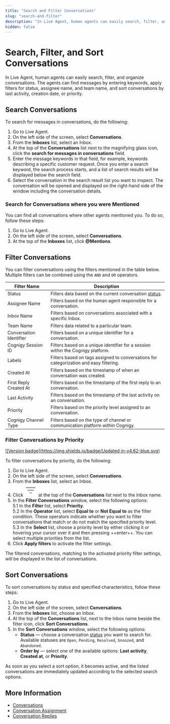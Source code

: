 ```yaml
---
title: "Search and Filter Conversations"
slug: "search-and-filter"
description: "In Live Agent, human agents can easily search, filter, and organize conversations. The agents can find messages by entering keywords, apply filters for status, assignee name, and team name, and sort conversations by last activity, creation date, or priority."
hidden: false
---
```


# Search, Filter, and Sort Conversations

In Live Agent, human agents can easily search, filter, and organize conversations.
The agents can find messages by entering keywords,
apply filters for status, assignee name, and team name,
and sort conversations by last activity, creation date, or priority.

## Search Conversations 

To search for messages in conversations, do the following:

1. Go to Live Agent.
2. On the left side of the screen, select **Conversations**.
3. From the **Inboxes** list, select an Inbox.
4. At the top of the **Conversations** list next to the magnifying glass icon, click the **search for messages in conversations** field.
5. Enter the message keywords in that field, for example, keywords describing a specific customer request. Once you enter a search keyword, the search process starts, and a list of search results will be displayed below the search field.
6. Select the conversation in the search result list you want to inspect. The conversation will be opened and displayed on the right-hand side of the window including the conversation details. 

### Search for Conversations where you were Mentioned

You can find all conversations where other agents mentioned you. To do so, follow these steps:

1. Go to Live Agent.
2. On the left side of the screen, select **Conversations**.
3. At the top of the **Inboxes** list, click **@Mentions**.

## Filter Conversations

You can filter conversations using the filters mentioned in the table below. Multiple filters can be combined using the `AND` and `OR` operators.

| Filter Name             | Description                                                                                  |
|-------------------------|----------------------------------------------------------------------------------------------|
| Status                  | Filters data based on the current conversation [status](overview.md#conversation-lifecycle). |
| Assignee Name           | Filters based on the human agent responsible for a conversation.                             |
| Inbox Name              | Filters based on conversations associated with a specific Inbox.                             |
| Team Name               | Filters data related to a particular team.                                                   |
| Conversation Identifier | Filters based on a unique identifier for a conversation.                                     |
| Cognigy Session ID      | Filters based on a unique identifier for a session within the Cognigy platform.              |
| Labels                  | Filters based on tags assigned to conversations for categorization and easy filtering.       |
| Created At              | Filters based on the timestamp of when an conversation was created.                          |
| First Reply Created At  | Filters based on the timestamp of the first reply to an conversation.                        |
| Last Activity           | Filters based on the timestamp of the last activity on an conversation.                      |
| Priority                | Filters based on the priority level assigned to an conversation.                             |
| Cognigy Channel Type    | Filters based on the type of channel or communication platform within Cognigy.               |

### Filter Conversations by Priority

[![Version badge](https://img.shields.io/badge/Updated in-v4.62-blue.svg)](../../release-notes/4.62.md)

To filter conversations by priority, do the following:

1. Go to Live Agent.
2. On the left side of the screen, select **Conversations**.
3. From the **Inboxes** list, select an Inbox.
4. Click ![filter](../../assets/icons/filter.svg) at the top of the **Conversations** list next to the Inbox name.
5. In the **Filter Conversations** window, select the following options:<br>
    5.1 In the **Filter** list, select **Priority**.<br>
    5.2 In the **Operator** list, select **Equal to** or **Not Equal to** as the filter condition. These operators indicate whether you want to filter conversations that match or do not match the specified priority level.<br>
    5.3 In the **Select** list, choose a priority level by either clicking it or hovering your cursor over it and then pressing ++enter++. You can select multiple priorities from the list.<br> 
6. Click **Apply filters** to activate the filter settings.

The filtered conversations, matching to the activated priority filter settings, will be displayed in the list of conversations.

## Sort Conversations

To sort conversations by status and specified characteristics, follow these steps:

1. Go to Live Agent.
2. On the left side of the screen, select **Conversations**.
3. From the **Inboxes** list, choose an Inbox.
4. At the top of the **Conversations** list, next to the Inbox name beside the filter icon, click **Sort Conversations**.
5. In the **Sort Conversations** window, select the following options:
    - **Status** — choose a conversation [status](overview.md#conversation-lifecycle) you want to search for. Available statuses are `Open`, `Pending`, `Resolved`, `Snoozed`, and `Abandoned`.<br>
    - **Order by** — select one of the available options: **Last activity**, **Created at**, or **Priority**.<br>

As soon as you select a sort option, it becomes active, and the listed conversations are immediately updated according to the selected search options.

## More Information

- [Conversations](overview.md)
- [Conversation Assignment](assign-conversations.md)
- [Conversation Replies](send-reply.md)